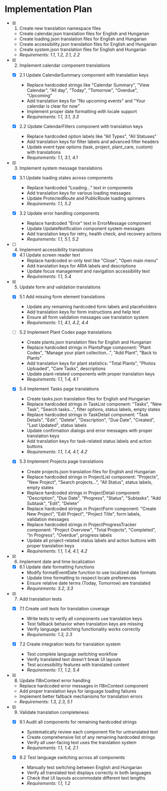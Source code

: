 # Implementation Plan

- [x] 1. Create new translation namespace files
  - Create calendar.json translation files for English and Hungarian
  - Create loading.json translation files for English and Hungarian  
  - Create accessibility.json translation files for English and Hungarian
  - Create system.json translation files for English and Hungarian
  - _Requirements: 1.1, 1.2, 2.1, 2.2_

- [x] 2. Implement calendar component translations
  - [x] 2.1 Update CalendarSummary component with translation keys
    - Replace hardcoded strings like "Calendar Summary", "View Calendar", "All day", "Today", "Tomorrow", "Overdue", "Upcoming"
    - Add translation keys for "No upcoming events" and "Your calendar is clear for now"
    - Implement proper date formatting with locale support
    - _Requirements: 1.1, 3.1, 3.3_

  - [x] 2.2 Update CalendarFilters component with translation keys
    - Replace hardcoded option labels like "All Types", "All Statuses"
    - Add translation keys for filter labels and advanced filter headers
    - Update event type options (task, project, plant_care, custom) with translations
    - _Requirements: 1.1, 3.1, 4.1_

- [x] 3. Implement system message translations
  - [x] 3.1 Update loading states across components
    - Replace hardcoded "Loading..." text in components
    - Add translation keys for various loading messages
    - Update ProtectedRoute and PublicRoute loading spinners
    - _Requirements: 1.1, 5.2_

  - [x] 3.2 Update error handling components
    - Replace hardcoded "Error" text in ErrorMessage component
    - Update UpdateNotification component system messages
    - Add translation keys for retry, health check, and recovery actions
    - _Requirements: 1.1, 5.1, 5.2_

- [ ] 4. Implement accessibility translations
  - [x] 4.1 Update screen reader text
    - Replace hardcoded sr-only text like "Close", "Open main menu"
    - Add translation keys for ARIA labels and descriptions
    - Update focus management and navigation accessibility text
    - _Requirements: 1.1, 5.4_

- [x] 5. Update form and validation translations
  - [x] 5.1 Add missing form element translations
    - Update any remaining hardcoded form labels and placeholders
    - Add translation keys for form instructions and help text
    - Ensure all form validation messages use translation system
    - _Requirements: 1.1, 4.1, 4.2, 4.4_

  - [ ] 5.2 Implement Plant Codex page translations
    - Create plants.json translation files for English and Hungarian
    - Replace hardcoded strings in PlantsPage component: "Plant Codex", "Manage your plant collection...", "Add Plant", "Back to Plants"
    - Add translation keys for plant statistics: "Total Plants", "Photos Uploaded", "Care Tasks", descriptions
    - Update plant-related components with proper translation keys
    - _Requirements: 1.1, 1.4, 4.1_

  - [x] 5.4 Implement Tasks page translations
    - Create tasks.json translation files for English and Hungarian
    - Replace hardcoded strings in TaskList component: "Tasks", "New Task", "Search tasks...", filter options, status labels, empty states
    - Replace hardcoded strings in TaskDetail component: "Task Details", "Edit", "Delete", "Description", "Due Date", "Created", "Last Updated", status labels
    - Update confirmation dialogs and error messages with proper translation keys
    - Add translation keys for task-related status labels and action buttons
    - _Requirements: 1.1, 1.4, 4.1, 4.2_

  - [x] 5.3 Implement Projects page translations
    - Create projects.json translation files for English and Hungarian
    - Replace hardcoded strings in ProjectList component: "Projects", "New Project", "Search projects...", "All Status", status labels, empty states
    - Replace hardcoded strings in ProjectDetail component: "Description", "Due Date", "Progress", "Status", "Subtasks", "Add Subtask", "Edit", "Delete"
    - Replace hardcoded strings in ProjectForm component: "Create New Project", "Edit Project", "Project Title", form labels, validation messages
    - Replace hardcoded strings in ProjectProgressTracker component: "Project Overview", "Total Projects", "Completed", "In Progress", "Overdue", progress labels
    - Update all project-related status labels and action buttons with proper translation keys
    - _Requirements: 1.1, 1.4, 4.1, 4.2_

- [x] 6. Implement date and time localization
  - [x] 6.1 Update date formatting functions
    - Modify formatEventDate function to use localized date formats
    - Update time formatting to respect locale preferences
    - Ensure relative date terms (Today, Tomorrow) are translated
    - _Requirements: 3.2, 3.3_

- [x] 7. Add translation tests
  - [x] 7.1 Create unit tests for translation coverage
    - Write tests to verify all components use translation keys
    - Test fallback behavior when translation keys are missing
    - Verify language switching functionality works correctly
    - _Requirements: 1.3, 2.3_

  - [x] 7.2 Create integration tests for translation system
    - Test complete language switching workflow
    - Verify translated text doesn't break UI layouts
    - Test accessibility features with translated content
    - _Requirements: 1.1, 1.2, 5.4_

- [x] 8. Update I18nContext error handling
  - Replace hardcoded error messages in I18nContext component
  - Add proper translation keys for language loading failures
  - Implement better fallback mechanisms for translation errors
  - _Requirements: 1.3, 2.3, 5.1_

- [x] 9. Validate translation completeness
  - [x] 9.1 Audit all components for remaining hardcoded strings
    - Systematically review each component file for untranslated text
    - Create comprehensive list of any remaining hardcoded strings
    - Verify all user-facing text uses the translation system
    - _Requirements: 1.1, 1.4, 2.1_

  - [x] 9.2 Test language switching across all components
    - Manually test switching between English and Hungarian
    - Verify all translated text displays correctly in both languages
    - Check that UI layouts accommodate different text lengths
    - _Requirements: 1.1, 1.2_